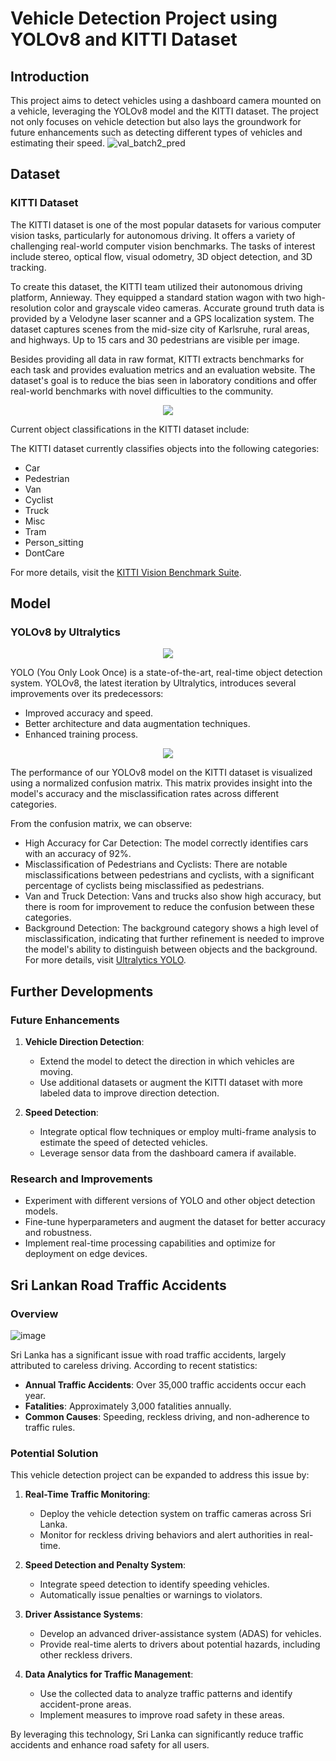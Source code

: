 # Vehicle Detection Project using YOLOv8 and KITTI Dataset

## Introduction
This project aims to detect vehicles using a dashboard camera mounted on a vehicle, leveraging the YOLOv8 model and the KITTI dataset. The project not only focuses on vehicle detection but also lays the groundwork for future enhancements such as detecting different types of vehicles and estimating their speed.
![val_batch2_pred](https://github.com/jaliyanimanthako/kitti-object-detection/assets/161110418/cf44aa52-4e46-4894-a509-b81d7031ab49)


## Dataset
### KITTI Dataset
The KITTI dataset is one of the most popular datasets for various computer vision tasks, particularly for autonomous driving. It offers a variety of challenging real-world computer vision benchmarks. The tasks of interest include stereo, optical flow, visual odometry, 3D object detection, and 3D tracking.

To create this dataset, the KITTI team utilized their autonomous driving platform, Annieway. They equipped a standard station wagon with two high-resolution color and grayscale video cameras. Accurate ground truth data is provided by a Velodyne laser scanner and a GPS localization system. The dataset captures scenes from the mid-size city of Karlsruhe, rural areas, and highways. Up to 15 cars and 30 pedestrians are visible per image.

Besides providing all data in raw format, KITTI extracts benchmarks for each task and provides evaluation metrics and an evaluation website. The dataset's goal is to reduce the bias seen in laboratory conditions and offer real-world benchmarks with novel difficulties to the community.

<p align="center">
<img src = https://github.com/jaliyanimanthako/kitti-object-detection/assets/161110418/bb71f764-696e-4ba0-bc1a-1a61634a12d0>
</p>

Current object classifications in the KITTI dataset include:

The KITTI dataset currently classifies objects into the following categories:
- Car
- Pedestrian
- Van
- Cyclist
- Truck
- Misc
- Tram
- Person_sitting
- DontCare

For more details, visit the [KITTI Vision Benchmark Suite](http://www.cvlibs.net/datasets/kitti/).


## Model
### YOLOv8 by Ultralytics

<p align="center">
<img src = https://github.com/jaliyanimanthako/kitti-object-detection/assets/161110418/462e3dcd-042d-47d9-ba9f-24cb6278e476>
</p>

YOLO (You Only Look Once) is a state-of-the-art, real-time object detection system. YOLOv8, the latest iteration by Ultralytics, introduces several improvements over its predecessors:
- Improved accuracy and speed.
- Better architecture and data augmentation techniques.
- Enhanced training process.

<p align="center">
<img src = https://github.com/jaliyanimanthako/kitti-object-detection/assets/161110418/10485688-9945-4557-8a97-9ba7b594035d>
</p>
The performance of our YOLOv8 model on the KITTI dataset is visualized using a normalized confusion matrix. This matrix provides insight into the model's accuracy and the misclassification rates across different categories.

From the confusion matrix, we can observe:

- High Accuracy for Car Detection: The model correctly identifies cars with an accuracy of 92%.
- Misclassification of Pedestrians and Cyclists: There are notable misclassifications between pedestrians and cyclists, with a significant percentage of cyclists being misclassified as pedestrians.
- Van and Truck Detection: Vans and trucks also show high accuracy, but there is room for improvement to reduce the confusion between these categories.
- Background Detection: The background category shows a high level of misclassification, indicating that further refinement is needed to improve the model's ability to distinguish between objects and the background.
For more details, visit [Ultralytics YOLO](https://github.com/ultralytics/ultralytics).


## Further Developments
### Future Enhancements

1. **Vehicle Direction Detection**:
    - Extend the model to detect the direction in which vehicles are moving.
    - Use additional datasets or augment the KITTI dataset with more labeled data to improve direction detection.
      
2. **Speed Detection**:
    - Integrate optical flow techniques or employ multi-frame analysis to estimate the speed of detected vehicles.
    - Leverage sensor data from the dashboard camera if available.

### Research and Improvements
- Experiment with different versions of YOLO and other object detection models.
- Fine-tune hyperparameters and augment the dataset for better accuracy and robustness.
- Implement real-time processing capabilities and optimize for deployment on edge devices.

## Sri Lankan Road Traffic Accidents
### Overview

![image](https://github.com/jaliyanimanthako/kitti-object-detection/assets/161110418/aefc2d9f-1b82-4723-964f-1c3f791de056)

Sri Lanka has a significant issue with road traffic accidents, largely attributed to careless driving. According to recent statistics:
- **Annual Traffic Accidents**: Over 35,000 traffic accidents occur each year.
- **Fatalities**: Approximately 3,000 fatalities annually.
- **Common Causes**: Speeding, reckless driving, and non-adherence to traffic rules.

### Potential Solution
This vehicle detection project can be expanded to address this issue by:
1. **Real-Time Traffic Monitoring**:
    - Deploy the vehicle detection system on traffic cameras across Sri Lanka.
    - Monitor for reckless driving behaviors and alert authorities in real-time.

2. **Speed Detection and Penalty System**:
    - Integrate speed detection to identify speeding vehicles.
    - Automatically issue penalties or warnings to violators.

3. **Driver Assistance Systems**:
    - Develop an advanced driver-assistance system (ADAS) for vehicles.
    - Provide real-time alerts to drivers about potential hazards, including other reckless drivers.

4. **Data Analytics for Traffic Management**:
    - Use the collected data to analyze traffic patterns and identify accident-prone areas.
    - Implement measures to improve road safety in these areas.

By leveraging this technology, Sri Lanka can significantly reduce traffic accidents and enhance road safety for all users.


